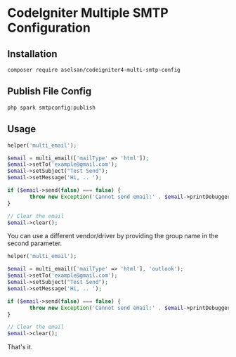 # CodeIgniter Multiple SMTP Configuration

## Installation

```
composer require aselsan/codeigniter4-multi-smtp-config
```

## Publish File Config

```
php spark smtpconfig:publish
```

## Usage

```php
helper('multi_email');

$email = multi_email(['mailType' => 'html']);
$email->setTo('example@gmail.com');
$email->setSubject("Test Send");
$email->setMessage('Hi, .. ');

if ($email->send(false) === false) {
       throw new Exception('Cannot send email:' . $email->printDebugger(['headers']));
}

// Clear the email
$email->clear();
```

You can use a different vendor/driver by providing the group name in the second parameter.

```php
helper('multi_email');

$email = multi_email(['mailType' => 'html'], 'outlook');
$email->setTo('example@gmail.com');
$email->setSubject("Test Send");
$email->setMessage('Hi, .. ');

if ($email->send(false) === false) {
       throw new Exception('Cannot send email:' . $email->printDebugger(['headers']));
}

// Clear the email
$email->clear();
```

That's it.
